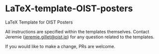 # LaTeX-template-OIST-posters
LaTeX Template for OIST Posters

All instructions are specified within the templates themselves. Contact Jeremie (jeremie.gillet@oist.jp) for any question related to the templates.

If you would like to make a change, PRs are welcome.
